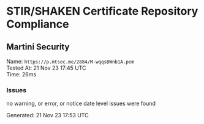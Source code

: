# STIR/SHAKEN Certificate Repository Compliance

## Martini Security

Name: `https://p.mtsec.me/2884/M-wqqsBWnb1A.pem`\
Tested At: 21 Nov 23 17:45 UTC\
Time: 26ms

### Issues

no warning, or error, or notice date level issues were found

Generated: 21 Nov 23 17:53 UTC